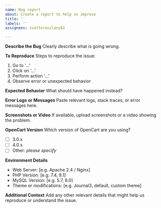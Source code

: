 ```yaml
---
name: Bug report
about: Create a report to help us improve
title: ''
labels: ''
assignees: zsoltoroszlany82

---
```


**Describe the Bug**
Clearly describe what is going wrong.

**To Reproduce**
Steps to reproduce the issue:
1. Go to '...'
2. Click on '...'
3. Perform action '...'
4. Observe error or unexpected behavior

**Expected Behavior**
What should have happened instead?

**Error Logs or Messages**
Paste relevant logs, stack traces, or error messages here.

**Screenshots or Video**
If available, upload screenshots or a video showing the problem.

**OpenCart Version**
Which version of OpenCart are you using?
- [ ] 3.0.x
- [ ] 4.0.x
- [ ] Other: _please specify_

**Environment Details**
- Web Server: [e.g. Apache 2.4 / Nginx]
- PHP Version: [e.g. 7.4, 8.1]
- MySQL Version: [e.g. 5.7, 8.0]
- Theme or modifications: [e.g. Journal3, default, custom theme]

**Additional Context**
Add any other relevant details that might help us reproduce or understand the issue.
